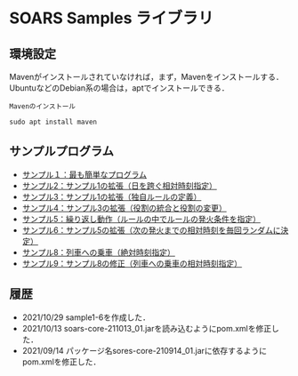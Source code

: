 # SOARS Samples ライブラリ

## 環境設定

Mavenがインストールされていなければ，まず，Mavenをインストールする．UbuntuなどのDebian系の場合は，aptでインストールできる．

`Mavenのインストール`

```
sudo apt install maven
```

## サンプルプログラム
- [サンプル１：最も簡単なプログラム](./src/main/java/jp/soars/examples/sample01)
- [サンプル2：サンプル1の拡張（日を跨ぐ相対時刻指定）](./src/main/java/jp/soars/examples/sample02)
- [サンプル3：サンプル1の拡張（独自ルールの定義）](./src/main/java/jp/soars/examples/sample03)
- [サンプル4：サンプル3の拡張（役割の統合と役割の変更）](./src/main/java/jp/soars/examples/sample04)
- [サンプル5：繰り返し動作（ルールの中でルールの発火条件を指定）](./src/main/java/jp/soars/examples/sample05)
- [サンプル6：サンプル5の拡張（次の発火までの相対時刻を毎回ランダムに決定）](./src/main/java/jp/soars/examples/sample06)
- [サンプル8：列車への乗車（絶対時刻指定）](./src/main/java/jp/soars/examples/sample08)
- [サンプル9：サンプル8の修正（列車への乗車の相対時刻指定）](./src/main/java/jp/soars/examples/sample09)

## 履歴
- 2021/10/29 sample1-6を作成した．
- 2021/10/13 soars-core-211013_01.jarを読み込むようにpom.xmlを修正した．
- 2021/09/14 パッケージ名sores-core-210914_01.jarに依存するようにpom.xmlを修正した．
